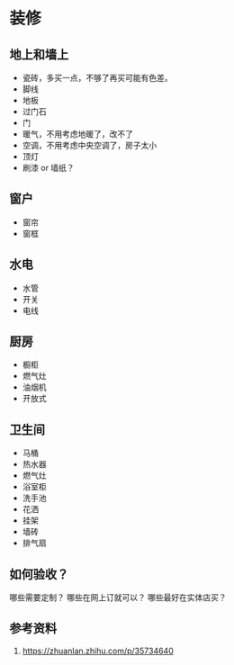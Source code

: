 # 装修

## 地上和墙上

- 瓷砖，多买一点，不够了再买可能有色差。
- 脚线
- 地板
- 过门石
- 门
- 暖气，不用考虑地暖了，改不了
- 空调，不用考虑中央空调了，房子太小
- 顶灯
- 刷漆 or 墙纸？

## 窗户

- 窗帘
- 窗框

## 水电

- 水管
- 开关
- 电线

## 厨房

- 橱柜
- 燃气灶
- 油烟机
- 开放式

## 卫生间

- 马桶
- 热水器
- 燃气灶
- 浴室柜
- 洗手池
- 花洒
- 挂架
- 墙砖
- 排气扇

## 如何验收？

哪些需要定制？
哪些在网上订就可以？
哪些最好在实体店买？

## 参考资料

1. https://zhuanlan.zhihu.com/p/35734640
